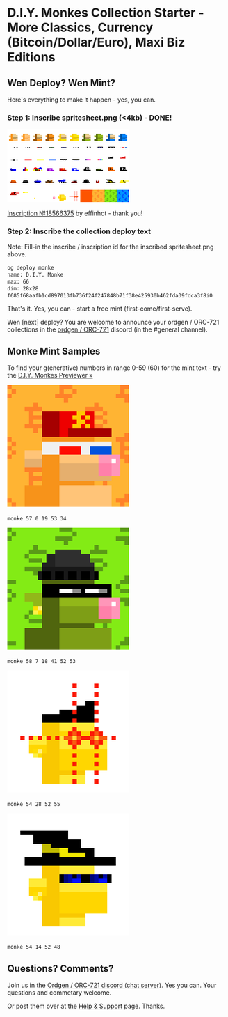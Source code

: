 # D.I.Y. Monkes Collection Starter - More Classics, Currency (Bitcoin/Dollar/Euro), Maxi Biz Editions 



##  Wen Deploy? Wen Mint?

Here's everything to make it happen - yes, you can. 


### Step 1: Inscribe spritesheet.png (<4kb)   - DONE!

![](preview/spritesheet.png)  

[Inscription №18566375](https://ordinals.com/inscription/f685f68aafb1cd897013fb736f24f247848b71f38e425930b462fda39fdca3f8i0)  by effinhot - thank you!



### Step 2:  Inscribe the collection deploy text 

Note: Fill-in the inscribe / inscription id 
for the inscribed spritesheet.png above.


```
og deploy monke
name: D.I.Y. Monke
max: 66
dim: 28x28
f685f68aafb1cd897013fb736f24f247848b71f38e425930b462fda39fdca3f8i0
```

That's it. Yes, you can - start a free mint (first-come/first-serve).

Wen [next] deploy?   You are welcome to announce your ordgen / ORC-721 collections
in the [ordgen / ORC-721](https://discord.gg/dDhvHKjm2t) discord (in the #general channel).



## Monke Mint Samples


To find your g(enerative) numbers in range 0-59 (60) for the mint text - try the [D.I.Y. Monkes Previewer »](https://orc721.github.io/monkes.starter/preview)



![](i/monke1.png)

`monke 57 0 19 53 34`

![](i/monke2.png)

`monke 58 7 18 41 52 53`

![](i/monke3.png)

`monke 54 28 52 55`

![](i/monke4.png)

`monke 54 14 52 48`



## Questions? Comments?

Join us in the [Ordgen / ORC-721 discord (chat server)](https://discord.gg/dDhvHKjm2t). Yes you can.
Your questions and commetary welcome.

Or post them over at the [Help & Support](https://github.com/geraldb/help) page. Thanks.

